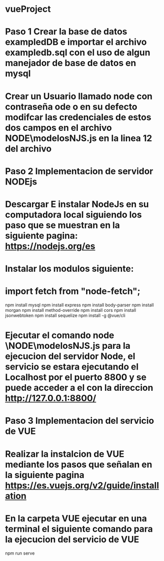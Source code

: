 # vueProject

# Paso 1 Crear la base de datos exampledDB e importar el archivo exampledb.sql con el uso de algun manejador de base de datos en mysql

# Crear un Usuario llamado node con contraseña ode o en su defecto modifcar las credenciales de estos dos campos en el archivo NODE\modelosNJS.js en la linea 12 del archivo

# Paso 2 Implementacion de servidor NODEjs

# Descargar E instalar NodeJs en su computadora local siguiendo los paso que se muestran en la siguiente pagina: https://nodejs.org/es

# Instalar los modulos siguiente:

# import fetch from "node-fetch";

npm install mysql
npm install express
npm install body-parser
npm install morgan
npm install method-override
npm install cors
npm install jsonwebtoken
npm install sequelize
npm install -g @vue/cli

# Ejecutar el comando node \NODE\modelosNJS.js para la ejecucion del servidor Node, el servicio se estara ejecutando el Localhost por el puerto 8800 y se puede acceder a el con la direccion http://127.0.0.1:8800/

# Paso 3 Implementacion del servicio de VUE

# Realizar la instalcion de VUE mediante los pasos que señalan en la siguiente pagina https://es.vuejs.org/v2/guide/installation

# En la carpeta VUE ejecutar en una terminal el siguiente comando para la ejecucion del servicio de VUE

npm run serve
